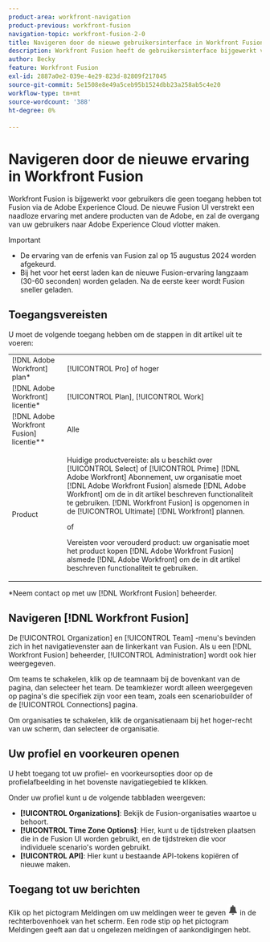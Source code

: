 ```yaml
---
product-area: workfront-navigation
product-previous: workfront-fusion
navigation-topic: workfront-fusion-2-0
title: Navigeren door de nieuwe gebruikersinterface in Workfront Fusion
description: Workfront Fusion heeft de gebruikersinterface bijgewerkt voor gebruikers die geen toegang hebben tot Fusion via de Adobe Experience Cloud. Hun ervaring is nu beter afgestemd op Fusion op de Adobe Experience Cloud.
author: Becky
feature: Workfront Fusion
exl-id: 2887a0e2-039e-4e29-823d-82809f217045
source-git-commit: 5e1508e8e49a5ceb95b1524dbb23a258ab5c4e20
workflow-type: tm+mt
source-wordcount: '388'
ht-degree: 0%

---
```


# Navigeren door de nieuwe ervaring in Workfront Fusion

Workfront Fusion is bijgewerkt voor gebruikers die geen toegang hebben tot Fusion via de Adobe Experience Cloud. De nieuwe Fusion UI verstrekt een naadloze ervaring met andere producten van de Adobe, en zal de overgang van uw gebruikers naar Adobe Experience Cloud vlotter maken.

>[!IMPORTANT]
>
>* De ervaring van de erfenis van Fusion zal op 15 augustus 2024 worden afgekeurd.
>* Bij het voor het eerst laden kan de nieuwe Fusion-ervaring langzaam (30-60 seconden) worden geladen. Na de eerste keer wordt Fusion sneller geladen.

## Toegangsvereisten

U moet de volgende toegang hebben om de stappen in dit artikel uit te voeren:

<table style="table-layout:auto"> 
 <col> 
 <col> 
 <tbody> 
  <tr> 
   <td role="rowheader">[!DNL Adobe Workfront] plan*</td> 
   <td> <p>[!UICONTROL Pro] of hoger</p> </td> 
  </tr> 
  <tr data-mc-conditions=""> 
   <td role="rowheader">[!DNL Adobe Workfront] licentie*</td> 
   <td> <p>[!UICONTROL Plan], [!UICONTROL Work]</p> </td> 
  </tr> 
  <tr> 
   <td role="rowheader">[!DNL Adobe Workfront Fusion] licentie**</td> 
   <td>
   <p>Alle</p> 
  </tr> 
  <tr> 
   <td role="rowheader">Product</td> 
   <td>
   <p>Huidige productvereiste: als u beschikt over [!UICONTROL Select] of [!UICONTROL Prime] [!DNL Adobe Workfront] Abonnement, uw organisatie moet [!DNL Adobe Workfront Fusion] alsmede [!DNL Adobe Workfront] om de in dit artikel beschreven functionaliteit te gebruiken. [!DNL Workfront Fusion] is opgenomen in de [!UICONTROL Ultimate] [!DNL Workfront] plannen.</p>
   <p>of</p>
   <p>Vereisten voor verouderd product: uw organisatie moet het product kopen [!DNL Adobe Workfront Fusion] alsmede [!DNL Adobe Workfront] om de in dit artikel beschreven functionaliteit te gebruiken.</p>
   </td> 
  </tr> 
 </tbody> 
</table>
*Neem contact op met uw [!DNL Workfront Fusion] beheerder.

## Navigeren [!DNL Workfront Fusion]

De [!UICONTROL Organization] en [!UICONTROL Team] -menu&#39;s bevinden zich in het navigatievenster aan de linkerkant van Fusion. Als u een [!DNL Workfront Fusion] beheerder, [!UICONTROL Administration] wordt ook hier weergegeven.

Om teams te schakelen, klik op de teamnaam bij de bovenkant van de pagina, dan selecteer het team. De teamkiezer wordt alleen weergegeven op pagina&#39;s die specifiek zijn voor een team, zoals een scenariobuilder of de [!UICONTROL Connections] pagina.

Om organisaties te schakelen, klik de organisatienaam bij het hoger-recht van uw scherm, dan selecteer de organisatie.

## Uw profiel en voorkeuren openen

U hebt toegang tot uw profiel- en voorkeursopties door op de profielafbeelding in het bovenste navigatiegebied te klikken.

Onder uw profiel kunt u de volgende tabbladen weergeven:

* **[!UICONTROL Organizations]**: Bekijk de Fusion-organisaties waartoe u behoort.
* **[!UICONTROL Time Zone Options]**: Hier, kunt u de tijdstreken plaatsen die in de Fusion UI worden gebruikt, en de tijdstreken die voor individuele scenario&#39;s worden gebruikt.
* **[!UICONTROL API]**: Hier kunt u bestaande API-tokens kopiëren of nieuwe maken.


## Toegang tot uw berichten

Klik op het pictogram Meldingen om uw meldingen weer te geven ![Meldingspictogram](assets/notifications-icon.png) in de rechterbovenhoek van het scherm. Een rode stip op het pictogram Meldingen geeft aan dat u ongelezen meldingen of aankondigingen hebt.
